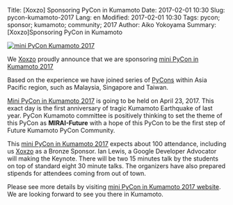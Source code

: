 Title: [Xoxzo] Sponsoring PyCon in Kumamoto
Date: 2017-02-01 10:30
Slug: pycon-kumamoto-2017
Lang: en
Modified: 2017-02-01 10:30
Tags: pycon; sponsor; kumamoto; community; 2017 
Author: Aiko Yokoyama
Summary: [Xoxzo]Sponsoring PyCon in Kumamoto

[![mini PyCon Kumamoto 2017]({filename}/images/kumamoto.png)](http://kumamoto.pycon.jp/)

We [Xoxzo](https://www.xoxzo.com/en/) proudly announce that we are sponsoring
[mini PyCon in Kumamoto 2017](http://kumamoto.pycon.jp/)

Based on the experience we have joined series of [PyCons](http://www.pycon.org/) 
within Asia Pacific region, such as Malaysia, Singapore and Taiwan.

[Mini PyCon in Kumamoto 2017](http://kumamoto.pycon.jp/) is going to be held on
April 23, 2017. This exact day is the first anniversary of tragic Kumamoto
Earthquake of last year. PyCon Kumamoto committee is positively thinking to set
the theme of this PyCon as **MIRAI-Future** with a hope of this PyCon to be the 
first step of Future Kumamoto PyCon Community.

This [mini PyCon in Kumamoto 2017](http://kumamoto.pycon.jp/) expects about 100 attendance,
including us [Xoxzo](https://www.xoxzo.com/en/) as a Bronze Sponsor. 
Ian Lewis, a Google Developer Advocator will making the Keynote. There will be 
two 15 minutes talk by the students on top of standard eight 30 minute talks.
The organizers have also prepared stipends for attendees coming from out of town. 

Please see more details by visiting [mini PyCon in Kumamoto 2017 website](http://kumamoto.pycon.jp/).
We are looking forward to see you there in Kumamoto.

